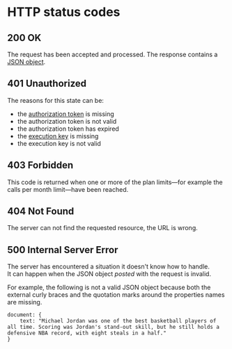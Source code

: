 # HTTP status codes

## 200 OK

The request has been accepted and processed. The response contains a [JSON object](../output/index.md).

## 401 Unauthorized

The reasons for this state can be:

- the [authorization token](../../how-to/#authentication-and-authorization) is missing
- the authorization token is not valid
- the authorization token has expired
- the [execution key](../../how-to/#execution-key) is missing
- the execution key is not valid

## 403 Forbidden

This code is returned when one or more of the plan limits&mdash;for example the calls per month limit&mdash;have been reached.

## 404 Not Found

The server can not find the requested resource, the URL is wrong.
    
## 500 Internal Server Error

The server has encountered a situation it doesn't know how to handle.  
It can happen when the JSON object _posted_ with the request is invalid.

For example, the following is not a valid JSON object because both the external curly braces and the quotation marks around the properties names are missing.

    document: {
        text: "Michael Jordan was one of the best basketball players of all time. Scoring was Jordan's stand-out skill, but he still holds a defensive NBA record, with eight steals in a half."
    }